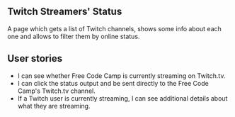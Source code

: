 ## Twitch Streamers' Status

A page which gets a list of Twitch channels, shows some info about each one and allows to filter them by online status.

## User stories
- I can see whether Free Code Camp is currently streaming on Twitch.tv.
- I can click the status output and be sent directly to the Free Code Camp's Twitch.tv channel.
- If a Twitch user is currently streaming, I can see additional details about what they are streaming.